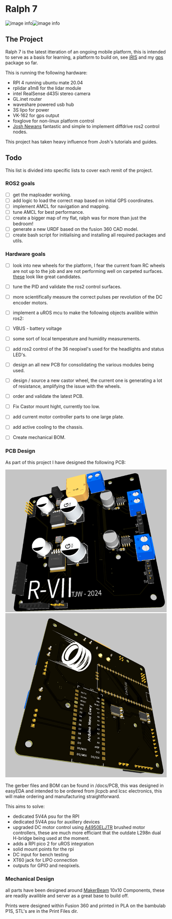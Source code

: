 # Ralph 7 

![image info](./docs/images/Front.png)![image info](./docs/images/Back.png)

## The Project

Ralph 7 is the latest itteration of an ongoing mobile platform, this is intended to serve as a basis for learning, a platform to build on, see [iRIS](https://github.com/Wattersto08/iris) and my [gps](https://github.com/Wattersto08/Ros2-GPS-VK-162) package so far. 

This is running the following hardware:

- RPI 4 running ubuntu mate 20.04 
- rplidar a1m8 for the lidar module
- intel RealSense d435i stereo camera 
- GL.inet router 
- waveshare powered usb hub 
- 3S lipo for power 
- VK-162 for gps output
- foxglove for non-linux platform control
- [Josh Newans](https://github.com/joshnewans) fantastic and simple to implement diffdrive ros2 control nodes. 

This project has taken heavy influence from Josh's tutorials and guides.

## Todo

This list is divided into specific lists to cover each remit of the project. 

### ROS2 goals 
- [ ] get the maploader working. 
- [ ] add logic to load the correct map based on initial GPS coordinates. 
- [ ] implement AMCL for navigation and mapping.
- [ ] tune AMCL for best performance.
- [ ] create a bigger map of my flat, ralph was for more than just the bedroom! 
- [ ] generate a new URDF based on the fusion 360 CAD model. 
- [ ] create bash script for initialising and installing all required packages and utils. 

### Hardware goals 
- [ ] look into new wheels for the platform, I fear the current foam RC wheels are not up to the job and are not performing well on carpeted surfaces. [these](https://www.amazon.co.uk/gp/product/B07F9SSSND/ref=ox_sc_act_title_1?smid=A10EGWLGS2DC0K&psc=1) look like great candidates.
- [ ] tune the PID and validate the ros2 control surfaces.
- [ ] more scientifically measure the correct pulses per revolution of the DC encoder motors. 
- [ ] implement a uROS mcu to make the following objects availible within ros2: 
- [ ] VBUS - battery voltage 
- [ ] some sort of local temperature and humidity measurements. 
- [ ] add ros2 control of the 36 neopixel's used for the headlights and status LED's. 
- [ ] design an all new PCB for consolidating the various modules being used. 
- [ ] design / source a new castor wheel, the current one is generating a lot of resistance, amplifying the issue with the wheels. 
- [ ] order and validate the latest PCB. 
- [ ] Fix Castor mount hight, currently too low. 
- [ ] add current motor controller parts to one large plate. 
- [ ] add active cooling to the chassis. 
- [ ] Create mechanical BOM. 



### PCB Design

As part of this project I have designed the following PCB:

![image info](./docs/images/PCB-Front.png)![image info](./docs/images/PCB-Back.png)

The gerber files and BOM can be found in /docs/PCB, this was designed in easyEDA and intended to be ordered from jlcpcb and lcsc electronics, this will make ordering and manufacturing straightforward. 

This aims to solve: 

- dedicated 5V4A psu for the RPI 
- dedicated 5V4A psu for auxillery devices
- upgraded DC motor control using [A4950ELJTR](https://www.lcsc.com/product-detail/Brushed-DC-Motor-Drivers_MSKSEMI-A4950ELJTR-T-MS_C7473144.html) brushed motor controllers, these are much more efficiant that the outdate L298n dual H-bridge being used at the moment. 
- adds a RPI pico 2 for uROS integration 
- solid mount points for the rpi 
- DC input for bench testing 
- XT60 jack for LIPO connection
- outputs for GPIO and neopixels. 

### Mechanical Design

all parts have been designed around [MakerBeam](https://www.makerbeam.com/) 10x10 Components, these are readily availible and server as a great base to build off. 

Prints were designed within Fusion 360 and printed in PLA on the bambulab P1S, STL's are in the Print Files dir. 


